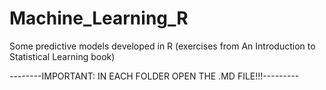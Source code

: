 # Machine_Learning_R
Some predictive models developed in R (exercises from An Introduction to Statistical Learning book)

--------IMPORTANT: IN EACH FOLDER OPEN THE .MD FILE!!!---------
